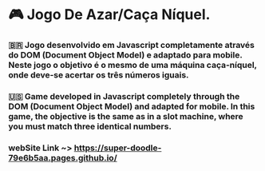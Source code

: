 # 🎮 Jogo De Azar/Caça Níquel.

### 🇧🇷 Jogo desenvolvido em Javascript completamente através do DOM (Document Object Model) e adaptado para mobile. Neste jogo o objetivo é o mesmo de uma máquina caça-níquel, onde deve-se acertar os três números iguais.

### 🇺🇸 Game developed in Javascript completely through the DOM (Document Object Model) and adapted for mobile. In this game, the objective is the same as in a slot machine, where you must match three identical numbers.

### webSite Link ~> https://super-doodle-79e6b5aa.pages.github.io/

